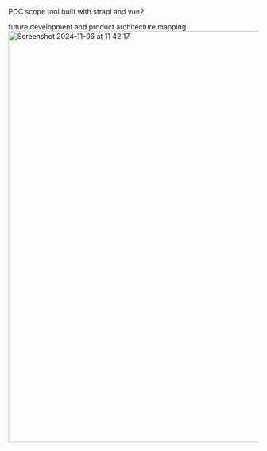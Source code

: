 POC scope tool built with strapi and vue2

future development and product architecture mapping
<img width="826" alt="Screenshot 2024-11-06 at 11 42 17" src="https://github.com/user-attachments/assets/92f94189-462b-4553-a6ec-ab4d13c77ffd">
